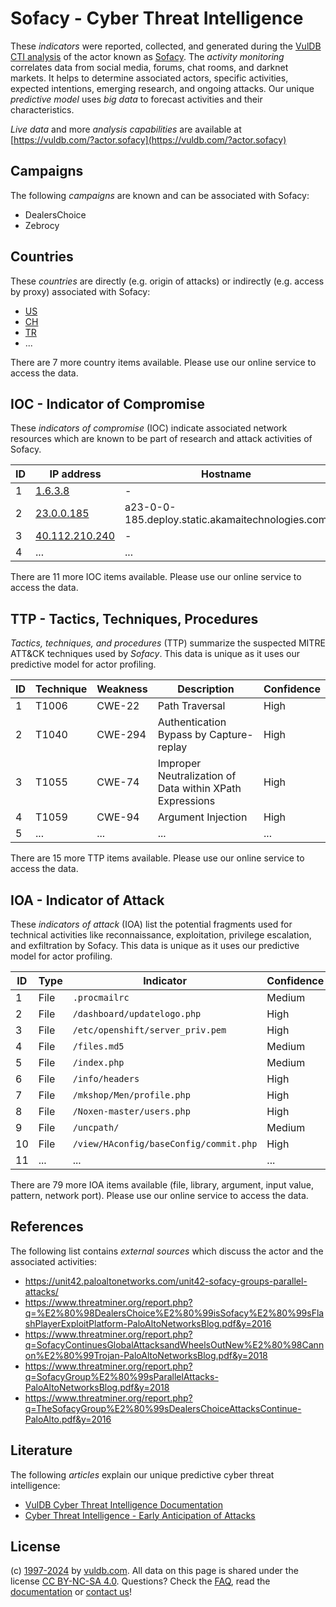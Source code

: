 # Sofacy - Cyber Threat Intelligence

These _indicators_ were reported, collected, and generated during the [VulDB CTI analysis](https://vuldb.com/?kb.cti) of the actor known as [Sofacy](https://vuldb.com/?actor.sofacy). The _activity monitoring_ correlates data from social media, forums, chat rooms, and darknet markets. It helps to determine associated actors, specific activities, expected intentions, emerging research, and ongoing attacks. Our unique _predictive model_ uses _big data_ to forecast activities and their characteristics.

_Live data_ and more _analysis capabilities_ are available at [https://vuldb.com/?actor.sofacy](https://vuldb.com/?actor.sofacy)

## Campaigns

The following _campaigns_ are known and can be associated with Sofacy:

* DealersChoice
* Zebrocy

## Countries

These _countries_ are directly (e.g. origin of attacks) or indirectly (e.g. access by proxy) associated with Sofacy:

* [US](https://vuldb.com/?country.us)
* [CH](https://vuldb.com/?country.ch)
* [TR](https://vuldb.com/?country.tr)
* ...

There are 7 more country items available. Please use our online service to access the data.

## IOC - Indicator of Compromise

These _indicators of compromise_ (IOC) indicate associated network resources which are known to be part of research and attack activities of Sofacy.

ID | IP address | Hostname | Campaign | Confidence
-- | ---------- | -------- | -------- | ----------
1 | [1.6.3.8](https://vuldb.com/?ip.1.6.3.8) | - | - | High
2 | [23.0.0.185](https://vuldb.com/?ip.23.0.0.185) | a23-0-0-185.deploy.static.akamaitechnologies.com | - | High
3 | [40.112.210.240](https://vuldb.com/?ip.40.112.210.240) | - | - | High
4 | ... | ... | ... | ...

There are 11 more IOC items available. Please use our online service to access the data.

## TTP - Tactics, Techniques, Procedures

_Tactics, techniques, and procedures_ (TTP) summarize the suspected MITRE ATT&CK techniques used by _Sofacy_. This data is unique as it uses our predictive model for actor profiling.

ID | Technique | Weakness | Description | Confidence
-- | --------- | -------- | ----------- | ----------
1 | T1006 | CWE-22 | Path Traversal | High
2 | T1040 | CWE-294 | Authentication Bypass by Capture-replay | High
3 | T1055 | CWE-74 | Improper Neutralization of Data within XPath Expressions | High
4 | T1059 | CWE-94 | Argument Injection | High
5 | ... | ... | ... | ...

There are 15 more TTP items available. Please use our online service to access the data.

## IOA - Indicator of Attack

These _indicators of attack_ (IOA) list the potential fragments used for technical activities like reconnaissance, exploitation, privilege escalation, and exfiltration by Sofacy. This data is unique as it uses our predictive model for actor profiling.

ID | Type | Indicator | Confidence
-- | ---- | --------- | ----------
1 | File | `.procmailrc` | Medium
2 | File | `/dashboard/updatelogo.php` | High
3 | File | `/etc/openshift/server_priv.pem` | High
4 | File | `/files.md5` | Medium
5 | File | `/index.php` | Medium
6 | File | `/info/headers` | High
7 | File | `/mkshop/Men/profile.php` | High
8 | File | `/Noxen-master/users.php` | High
9 | File | `/uncpath/` | Medium
10 | File | `/view/HAconfig/baseConfig/commit.php` | High
11 | ... | ... | ...

There are 79 more IOA items available (file, library, argument, input value, pattern, network port). Please use our online service to access the data.

## References

The following list contains _external sources_ which discuss the actor and the associated activities:

* https://unit42.paloaltonetworks.com/unit42-sofacy-groups-parallel-attacks/
* https://www.threatminer.org/report.php?q=%E2%80%98DealersChoice%E2%80%99isSofacy%E2%80%99sFlashPlayerExploitPlatform-PaloAltoNetworksBlog.pdf&y=2016
* https://www.threatminer.org/report.php?q=SofacyContinuesGlobalAttacksandWheelsOutNew%E2%80%98Cannon%E2%80%99Trojan-PaloAltoNetworksBlog.pdf&y=2018
* https://www.threatminer.org/report.php?q=SofacyGroup%E2%80%99sParallelAttacks-PaloAltoNetworksBlog.pdf&y=2018
* https://www.threatminer.org/report.php?q=TheSofacyGroup%E2%80%99sDealersChoiceAttacksContinue-PaloAlto.pdf&y=2016

## Literature

The following _articles_ explain our unique predictive cyber threat intelligence:

* [VulDB Cyber Threat Intelligence Documentation](https://vuldb.com/?kb.cti)
* [Cyber Threat Intelligence - Early Anticipation of Attacks](https://www.scip.ch/en/?labs.20201022)

## License

(c) [1997-2024](https://vuldb.com/?kb.changelog) by [vuldb.com](https://vuldb.com/?kb.about). All data on this page is shared under the license [CC BY-NC-SA 4.0](https://creativecommons.org/licenses/by-nc-sa/4.0/). Questions? Check the [FAQ](https://vuldb.com/?kb.faq), read the [documentation](https://vuldb.com/?kb) or [contact us](https://vuldb.com/?contact)!
